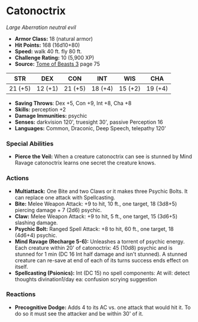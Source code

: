 # Catonoctrix

*Large* *Aberration* *neutral evil*

- **Armor Class:** 18 (natural armor)
- **Hit Points:** 168 (16d10+80)
- **Speed:** walk 40 ft. fly 80 ft.
- **Challenge Rating:** 10 (5,900 XP)
- **Source:** [Tome of Beasts 3](https://koboldpress.com/kpstore/product/tome-of-beasts-3-for-5th-edition/) page 75

| STR | DEX | CON | INT | WIS | CHA |
| --- | --- | --- | --- | --- | --- |
| 21 (+5) | 12 (+1) | 21 (+5) | 18 (+4) | 15 (+2) | 19 (+4) |

- **Saving Throws**: Dex +5, Con +9, Int +8, Cha +8
- **Skills:** perception +2
- **Damage Immunities:** psychic
- **Senses:** darkvision 120', truesight 30', passive Perception 16
- **Languages:** Common, Draconic, Deep Speech, telepathy 120'

### Special Abilities

- **Pierce the Veil:** When a creature catonoctrix can see is stunned by Mind Ravage catonoctrix learns one secret the creature knows.

### Actions

- **Multiattack:** One Bite and two Claws or it makes three Psychic Bolts. It can replace one attack with Spellcasting.
- **Bite:** Melee Weapon Attack: +9 to hit, 10 ft., one target, 18 (3d8+5) piercing damage + 7 (2d6) psychic.
- **Claw:** Melee Weapon Attack: +9 to hit, 5 ft., one target, 15 (3d6+5) slashing damage.
- **Psychic Bolt:** Ranged Spell Attack: +8 to hit, 60 ft., one target, 18 (4d6+4) psychic.
- **Mind Ravage (Recharge 5-6):** Unleashes a torrent of psychic energy. Each creature within 20' of catonoctrix: 45 (10d8) psychic and is stunned for 1 min (DC 16 Int half damage and isn't stunned). A stunned creature can re-save at end of each of its turns success ends effect on itself.
- **Spellcasting (Psionics):** Int (DC 15) no spell components: At will: detect thoughts divination1/day ea: confusion scrying suggestion

### Reactions

- **Precognitive Dodge:** Adds 4 to its AC vs. one attack that would hit it. To do so it must see the attacker and be within 30' of it.



